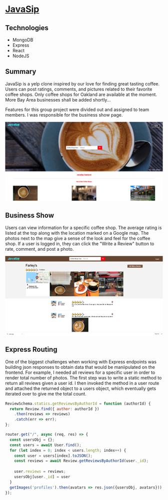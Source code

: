 # [JavaSip](http://java-sip.herokuapp.com/#/)

## Technologies

* MongoDB
* Express 
* React
* NodeJS

## Summary

JavaSip is a yelp clone inspired by our love for finding great tasting coffee. Users can post ratings, comments, and pictures related to their favorite coffee shops. Only coffee shops for Oakland are available at the moment. More Bay Area businesses shall be added shortly... 

Features for this group project were divided out and assigned to team members. I was responsible for the business show page.

<img src="frontend/public/images/homepage.png">

## Business Show

Users can view information for a specific coffee shop. The average rating is listed at the top along with the location marked on a Google map. The photos next to the map give a sense of the look and feel for the coffee shop. If a user is logged in, they can click the "Write a Review" button to rate, comment, and post a photo. 

<img src="frontend/public/images/business_show.png">

## Express Routing

One of the biggest challenges when working with Express endpoints was building json responses to obtain data that would be maniipulated on the frontend. For example, I needed all reviews for a specific user in order to render total number of photos. The first step was to write a static method to return all reviews given a user id. I then invoked the method in a user route and attached the returned object to a users object, which eventually gets iterated over to give me the total count. 

```javascript
ReviewSchema.statics.getReviewsByAuthorId = function (authorId) {
  return Review.find({ author: authorId })
    .then(reviews => reviews)
    .catch(err => err);
};
```

```javascript
router.get("/", async (req, res) => {
  const usersObj = {};
  const users = await User.find();
  for (let index = 0; index < users.length; index++) {
    const user = users[index].toJSON();
    const reviews = await Review.getReviewsByAuthorId(user._id);
    
    user.reviews = reviews;
    usersObj[user._id] = user
  }
  getImages('profiles').then(avatars => res.json({usersObj, avatars}))
});
```








